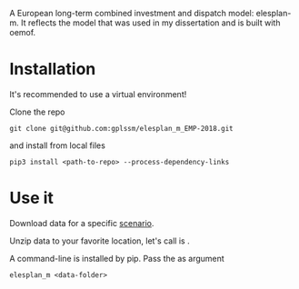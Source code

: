 A European long-term combined investment and dispatch model: elesplan-m. It reflects the model that was used in my dissertation and
 is built with oemof.
 
 # Installation
 
 It's recommended to use a virtual environment!
 
 Clone the repo
 ```
 git clone git@github.com:gplssm/elesplan_m_EMP-2018.git
 ```
 and install from local files
 
```
pip3 install <path-to-repo> --process-dependency-links
```

# Use it

Download data for a specific [scenario](https://github.com/gplssm/elesplan-m_EMP-2108/wiki/Scenarios).

Unzip data to your favorite location, let's call is <data-folder>.

A command-line is installed by pip. Pass the <data-folder> as argument

```
elesplan_m <data-folder>
```
